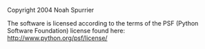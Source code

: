 Copyright 2004 Noah Spurrier

The software is licensed according to the terms of the PSF (Python Software Foundation) license found here: http://www.python.org/psf/license/